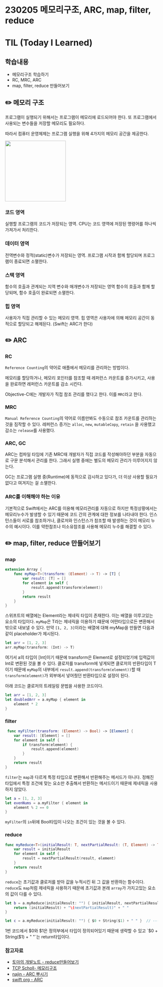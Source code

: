 230205 메모리구조, ARC, map, filter, reduce
===
TIL (Today I Learned)
===
학습내용
---
- 메모리구조 학습하기
- RC, MRC, ARC
- map, filter, reduce 만들어보기

## ✏️ 메모리 구조
프로그램이 실행되기 위해서는 프로그램이 메모리에 로드되어야 한다. 또 프로그램에서 사용되는 변수들을 저장할 메모리도 필요하다.

따라서 컴퓨터 운영체제는 프로그램 실행을 위해 4가지의 메모리 공간을 제공한다.

<img src="https://i.imgur.com/mvTDkxj.png" width="200"/>

### 코드 영역
실행할 프로그램의 코드가 저장되는 영역. CPU는 코드 영역에 저장된 명령어를 하나씩 가져가서 처리한다.

### 데이터 영역
전역변수와 정적(static)변수가 저장되는 영역. 프로그램 시작과 함께 할당되며 프로그램이 종료되면 소멸한다.

### 스택 영역
함수의 호출과 관계되는 지역 변수와 매개변수가 저장되는 영역
함수의 호출과 함께 할당되며, 함수 호출이 완료되면 소멸한다.

### 힙 영역
사용자가 직접 관리할 수 있는 메모리 영역.
힙 영역은 사용자에 의해 메모리 공간이 동적으로 할당되고 해제된다. (Swift는 ARC가 한다)

## ✏️ ARC

### RC

`Reference Counting`의 약어로 애플에서 메모리를 관리하는 방법이다.

메모리를 할당하거나, 메모리 포인터를 참조할 때 레퍼런스 카운트를 증가시키고, 사용을 완료하면 레퍼런스 카운트를 감소 시킨다. 

Objective-C에는 개발자가 직접 참조 관리를 했다고 한다.
이를 `MRC`라고 한다.

### MRC
`Manual Reference Counting`의 약어로 이름만봐도 수동으로 참조 카운트를 관리하는 것을 짐작할 수 있다. 
레퍼런스 증가는 `alloc`, `new`, `mutableCopy`, `retain` 을 사용했고 감소는 `release`를 사용했다.

### ARC, GC
ARC는 컴파일 타임에 기존 MRC때 개발자가 직접 코드를 작성해야하던 부분을 자동으로 구문 분석해서 관리를 한다. 그래서 실행 중에는 별도의 메모리 관리가 이루어지지 않는다.

GC는 프로그램 실행 중(Runtime)에 동적으로 감시하고 있다가, 더 이상 사용할 필요가 없다고 여겨지는 걸 소멸한다.

### ARC를 이해해야 하는 이유
기본적으로 Swift에서는 ARC를 이용해 메모리관리를 자동으로 하지만 특정상황에서는 메모리누수가 발생할 수 있기 때문에 코드 간의 관계에 대한 정보를 나타내야 한다. 
인스턴스들이 서로를 참조하거나, 클로저와 인스턴스가 참조할 때 발생하는 것이 메모리 누수의 예시이다. 이를 약한참조나 미소유참조를 사용해 메모리 누수를 해결할 수 있다.


## ✏️ map, filter, reduce 만들어보기

### map
```swift
extension Array {
    func myMap<T>(transform: (Element) -> T) -> [T] {
        var result: [T] = []
        for element in self {
            result.append(transform(element))
        }
        return result
    }
}
```
스위프트의 배열에는 Element라는 제네릭 타입이 존재한다. 이는 배열을 이루고있는 요소의 타입이다. 
`myMap`은 T라는 제네릭을 이용하기 떄문에 어떤타입으로든 변환해서 밖으로 내보낼 수 있다. 
만약 `[1, 2, 3]`이라는 배열에 대해 myMap을 만들면 다음과 같이 placeholder가 제시된다.

```swift
let arr = [1, 2, 3]
arr.myMap(transform: (Int) -> T)
```
여기서 a의 타입이 [Int]이기 때문에 transform은 Element로 설정되었기에 입력값이 Int로 변환된 것을 볼 수 있다.
클로저를 transform에 넣게되면 클로저의 반환타입이 T이기 때문에 `myMap`의 내부에서 `result.append(transform(element))`할 때 `transform(element)`가 외부에서 넣어줬던 반환타입으로 설정이 된다.

아래 코드는 클로저의 트레일링 문법을 사용한 코드이다.
```swift
let arr = [1, 2, 3]
let doubledArr = a.myMap { element in
    element * 2
}
```

### filter 

```swift
 func myFilter(transform: (Element) -> Bool) -> [Element] {
    var result: [Element] = []
    for element in self {
        if transform(element) {
            result.append(element)
        }
    }
    return result
}
```
`filter`는 `map`과 다르게 특정 타입으로 변환해서 반환해주는 메서드가 아니다. 정해진 타입에서 특정 조건에 맞는 요소만 추출해서 반환하는 메서드이기 때문에 제네릭을 사용하지 않았다.

```swift
let a = [1, 2, 3]
let evenNums = a.myFilter { element in
    element % 2 == 0
}
```

`myFilter`의 `in`뒤에 Bool타입이 나오는 조건이 있는 것을 볼 수 있다. 


### reduce
```swift
func myReduce<T>(initialResult: T, nextPartialResult: (T, Element) -> T) -> T {
    var result = initialResult
    for element in self {
        result = nextPartialResult(result, element)
    }
    return result
}
```

`reduce`는 초기값과 클로저를 받아 값을 누적시킨 뒤 그 값을 반환하는 함수이다. `reduce`도 `map`처럼 제네릭을 사용하기 때문에 초기값과 본래 `array`가 가지고있는 요소의 값이 다를 수 있다. 

```swift
let b = a.myReduce(initialResult: "") { initialResult, nextPartialResult in
    return (initialResult) + "\(nextPartialResult)" + " "
}

let c = a.myReduce(initialResult: "") { $0 + String($1) + " " }  // -----1
``` 

1번 코드에서 $0와 $1은 정의부에서 타입이 정의되어있기 때문에 생략할 수 있고 `$0 + String($1) + " "`는 return타입이다. 

### 참고자료
- [토마의 개발노트 - reduce만들어보기](https://jusung.github.io/Reduce-%ED%95%A8%EC%88%98-%EA%B5%AC%ED%98%84%ED%95%B4-%EB%B3%B4%EA%B8%B0/)
- [TCP Scholl- 메모리구조](http://www.tcpschool.com/c/c_memory_structure)
- [najin - ARC 뿌시기](https://sujinnaljin.medium.com/ios-arc-%EB%BF%8C%EC%8B%9C%EA%B8%B0-9b3e5dc23814)
- [swift org - ARC](https://docs.swift.org/swift-book/LanguageGuide/AutomaticReferenceCounting.html)


